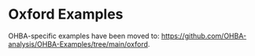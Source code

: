 # Oxford Examples

OHBA-specific examples have been moved to: https://github.com/OHBA-analysis/OHBA-Examples/tree/main/oxford.
